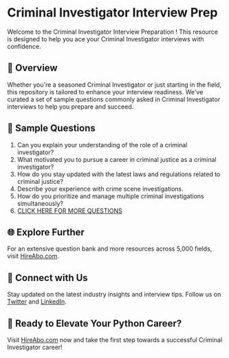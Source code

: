 # Criminal Investigator Interview Prep

Welcome to the Criminal Investigator Interview Preparation ! This resource is designed to help you ace your Criminal Investigator interviews with confidence.

## 🚀 Overview

Whether you're a seasoned Criminal Investigator or just starting in the field, this repository is tailored to enhance your interview readiness. We've curated a set of sample questions commonly asked in Criminal Investigator interviews to help you prepare and succeed.

## 📝 Sample Questions

1. Can you explain your understanding of the role of a criminal investigator?
2. What motivated you to pursue a career in criminal justice as a criminal investigator?
3. How do you stay updated with the latest laws and regulations related to criminal justice?
4. Describe your experience with crime scene investigations.
5. How do you prioritize and manage multiple criminal investigations simultaneously?
6. [CLICK HERE FOR MORE QUESTIONS](https://hireabo.com/job/9_1_2/Criminal%20Investigator)

## 🌐 Explore Further

For an extensive question bank and more resources across 5,000 fields, visit [HireAbo.com](https://www.hireabo.com).

## 📱 Connect with Us

Stay updated on the latest industry insights and interview tips. Follow us on [Twitter](https://twitter.com/hireabo) and [LinkedIn](https://www.linkedin.com/in/hire-abo-3609972a8/).

## 🚀 Ready to Elevate Your Python Career?

Visit [HireAbo.com](https://www.hireabo.com) now and take the first step towards a successful Criminal Investigator career!
